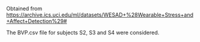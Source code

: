 Obtained from https://archive.ics.uci.edu/ml/datasets/WESAD+%28Wearable+Stress+and+Affect+Detection%29#

The BVP.csv file for subjects S2, S3 and S4 were considered.
